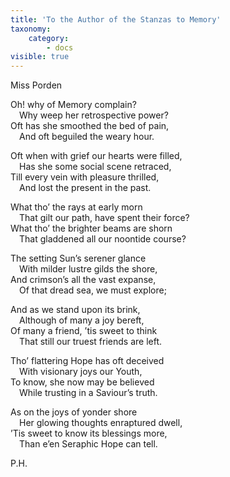 ```yaml
---
title: 'To the Author of the Stanzas to Memory'
taxonomy:
    category:
        - docs
visible: true
---
```


<div class="author">Miss Porden</div>

Oh! why of Memory complain?  
&emsp;Why weep her retrospective power?  
Oft has she <span data-tippy="cheered" class="green">smoothed</span> the bed of pain,  
&emsp;And oft beguiled the weary hour.  
  
Oft when with grief our hearts were filled,  
&emsp;Has she some social scene retraced,  
Till every vein with pleasure thrilled,  
&emsp;And lost the present in the past.  
  
What tho’ the rays at early morn  
&emsp;That gilt our path, have spent their force?  
What tho’ the brighter beams are shorn  
&emsp;That gladdened all our noontide course?  
  
The setting Sun’s serener glance  
&emsp;With milder lustre gilds the shore,  
And crimson’s all the vast expanse,  
&emsp;Of that dread sea, we must explore;  
  
And as we stand upon its brink,  
&emsp;Although of many a joy bereft,  
Of many a friend, ’tis sweet to think  
&emsp;That still our truest friends are left.  
  
Tho’ flattering Hope has oft deceived  
&emsp;With visionary joys our Youth,  
To know, she now may be believed  
&emsp;While trusting in a Saviour’s truth.  
  
As on the joys of yonder shore  
&emsp;Her glowing thoughts enraptured dwell,  
’Tis sweet to know its blessings more,  
&emsp;Than e’en Seraphic Hope can tell.  
  
P.H.